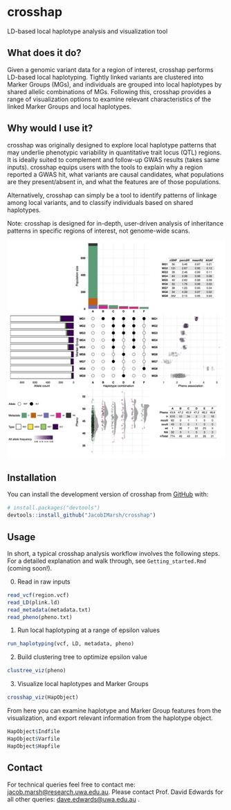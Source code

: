 
<!-- README.md is generated from README.Rmd. Please edit that file -->

# crosshap

LD-based local haplotype analysis and visualization tool

## What does it do?

Given a genomic variant data for a region of interest, crosshap performs
LD-based local haplotyping. Tightly linked variants are clustered into
Marker Groups (MGs), and individuals are grouped into local haplotypes
by shared allelic combinations of MGs. Following this, crosshap provides
a range of visualization options to examine relevant characteristics of
the linked Marker Groups and local haplotypes.

## Why would I use it?

crosshap was originally designed to explore local haplotype patterns
that may underlie phenotypic variability in quantitative trait locus
(QTL) regions. It is ideally suited to complement and follow-up GWAS
results (takes same inputs). crosshap equips users with the tools to
explain why a region reported a GWAS hit, what variants are causal
candidates, what populations are they present/absent in, and what the
features are of those populations.

Alternatively, crosshap can simply be a tool to identify patterns of
linkage among local variants, and to classify individuals based on
shared haplotypes.

Note: crosshap is designed for in-depth, user-driven analysis of
inheritance patterns in specific regions of interest, not genome-wide
scans.

![](https://github.com/JacobIMarsh/crosshapimages/blob/main/images/crosshap_jpg.jpg?raw=true)

## Installation

You can install the development version of crosshap from
[GitHub](https://github.com/crosshap) with:

``` r
# install.packages("devtools")
devtools::install_github("JacobIMarsh/crosshap")
```

## Usage

In short, a typical crosshap analysis workflow involves the following
steps. For a detailed explanation and walk through, see
`Getting_started.Rmd` (coming soon!).

0.  Read in raw inputs

``` r
read_vcf(region.vcf)
read_LD(plink.ld)
read_metadata(metadata.txt)
read_pheno(pheno.txt)
```

1.  Run local haplotyping at a range of epsilon values

``` r
run_haplotyping(vcf, LD, metadata, pheno)
```

2.  Build clustering tree to optimize epsilon value

``` r
clustree_viz(pheno)
```

3.  Visualize local haplotypes and Marker Groups

``` r
crosshap_viz(HapObject)
```

From here you can examine haplotype and Marker Group features from the
visualization, and export relevant information from the haplotype
object.

``` r
HapObject$Indfile
HapObject$Varfile
HapObject$Hapfile
```

## Contact

For technical queries feel free to contact me:
<jacob.marsh@research.uwa.edu.au>. Please contact Prof. David Edwards
for all other queries: <dave.edwards@uwa.edu.au> .
